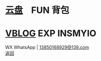 # [云盘](https://pan.baidu.com/s/1S5NUrdHv3ot61Xh8h3Jshg)    FUN          背包<br />
# [VBLOG](http://blog.sina.cn/dpool/blog/u/6514773409)       EXP       INSMYIO<br />
WX WhatsApp | 13850168929@139.com<br />
[返回](https://myio.github.io/)
